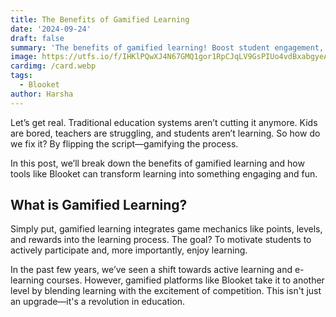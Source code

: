 ```yaml
---
title: The Benefits of Gamified Learning
date: '2024-09-24'
draft: false
summary: 'The benefits of gamified learning! Boost student engagement, motivation, and retention with game-based tools like Blooket in your classroom.'
image: https://utfs.io/f/IHKlPQwXJ4N67GMQ1gor1RpCJqLV9GsPIUo4vdBxabgyeAjF
cardimg: /card.webp
tags:
  - Blooket
author: Harsha
---
```


Let’s get real. Traditional education systems aren’t cutting it anymore. Kids are bored, teachers are struggling, and students aren’t learning. So how do we fix it? By flipping the script—gamifying the process.

In this post, we’ll break down the benefits of gamified learning and how tools like Blooket can transform learning into something engaging and fun.

## What is Gamified Learning?

Simply put, gamified learning integrates game mechanics like points, levels, and rewards into the learning process. The goal? To motivate students to actively participate and, more importantly, enjoy learning.

In the past few years, we’ve seen a shift towards active learning and e-learning courses. However, gamified platforms like Blooket take it to another level by blending learning with the excitement of competition. This isn't just an upgrade—it's a revolution in education.
